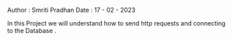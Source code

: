 Author : Smriti Pradhan
Date : 17 - 02 - 2023 

In this Project we will understand how to send http requests and connecting to the Database .